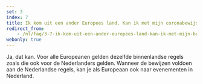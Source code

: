 ```yaml
---
set: 3
index: 7
title: Ik kom uit een ander Europees land. Kan ik met mijn coronabewijs naar een evenement binnen Nederland?
redirect_from:
    - /nl/faq/3-7-ik-kom-uit-een-ander-europees-land-kan-ik-met-mijn-bewijs-naar-nederlands-evenement
webonly: true
---
```

Ja, dat kan. Voor alle Europeanen gelden dezelfde binnenlandse regels zoals die ook voor de Nederlanders gelden. Wanneer de bewijzen voldoen aan de Nederlandse regels, kan je als Europeaan ook naar evenementen in Nederland. 
